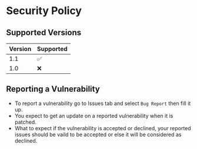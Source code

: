 # Security Policy

## Supported Versions

| Version | Supported          |
| ------- | ------------------ |
| 1.1     | :white_check_mark: |
| 1.0     | :x:                |

## Reporting a Vulnerability

* To report a vulnerability go to Issues tab and select `Bug Report` then fill it up.
* You expect to get an update on a reported vulnerability when it is patched.
* What to expect if the vulnerability is accepted or declined, your reported issues should be vaild to be accepted or else it will be considered as declined.
